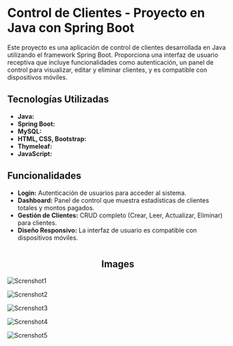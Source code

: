 # Control de Clientes - Proyecto en Java con Spring Boot

Este proyecto es una aplicación de control de clientes desarrollada en Java utilizando el framework Spring Boot. Proporciona una interfaz de usuario receptiva que incluye funcionalidades como autenticación, un panel de control para visualizar, editar y eliminar clientes, y es compatible con dispositivos móviles.

## Tecnologías Utilizadas

- **Java:**
- **Spring Boot:**
- **MySQL:**
- **HTML, CSS, Bootstrap:**
- **Thymeleaf:** 
- **JavaScript:**

## Funcionalidades

- **Login:** Autenticación de usuarios para acceder al sistema.
- **Dashboard:** Panel de control que muestra estadísticas de clientes totales y montos pagados.
- **Gestión de Clientes:** CRUD completo (Crear, Leer, Actualizar, Eliminar) para clientes.
- **Diseño Responsivo:** La interfaz de usuario es compatible con dispositivos móviles.
# <h2 align="center">Images</h2>

![Screnshot1](https://user-images.githubusercontent.com/83142033/211349708-2e7e0950-d510-4f01-bbf3-223b38e5ee91.png)

![Screnshot2](https://user-images.githubusercontent.com/83142033/211349728-a28d050e-796b-4834-95f5-fa1c97deb0d0.png)

![Screnshot3](https://user-images.githubusercontent.com/83142033/211349742-3b5f88df-5ea5-4c41-bd5f-5f9c15507847.png)

![Screnshot4](https://user-images.githubusercontent.com/83142033/211349760-766f1187-fb4f-4e7b-bb74-867c8387ca14.png)

![Screnshot5](https://user-images.githubusercontent.com/83142033/211349784-35ba3c52-374a-48c9-9e58-6b2989596907.png)
